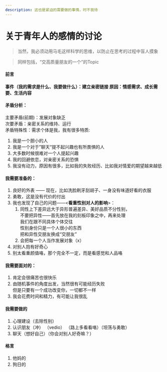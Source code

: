 ```yaml
---
description: 这也是紧迫的需要做的事情，时不我待
---
```


# 关于青年人的感情的讨论

> 当然，我必须动用马毛这样科学的思维，以防止在思考的过程中盲人摸象

> 同样包括，“交高质量朋友的一个”的Topic

#### 前言





#### **事件**（我的需求是什么、我要做什么）：建立亲密链接 原因：情感需求、成长需要、生活内容

#### **矛盾分析：**

主要矛盾(前期)：发展对象缺乏\
次要矛盾：亲密关系的维持、运行\
矛盾特殊性：需求个体是我，我有很多特质:

1. 我是一个胆小的人
2. 我是一个对于”聊天“提不起兴趣也有所畏惧的人
3. 大多数时候很难对一个人提起兴趣
4. 我的回避依恋，对亲密关系的恐惧
5. 我没有动力，原因有很多，比如我的失败经历、比如我对情爱的期望越来越低

#### 我需要准备的：

1. 良好的外表 —— 现在，比如洗脸刷牙刮胡子、一身没有味道好看的衣服
2. 勇敢，这是没有代价的付出
3. 我也发现了自己的问题——<**看重性别对人的影响**>：
   1. 同性上下差异远大于异形普遍差异、美好品质不分性别，\
      不要把异性——首先放在我的刻板印象之中，再来处理\
      我们在跟不同具体个体交往\
      性别身份只是一个人很小的东西\
      把和异性交朋友换成“交朋友”
   2. 会把每一个人当作发展对象（x）
4. 对别人抱有好奇心
5. 别太看重颜值咯，那个完全不一定，而是看感觉和人品咯

#### 我需要面对的：

1. 肯定会很痛苦也很快乐
2. 由随机事件的角度出发，当然很有可能经历失败\
   但是只要有一个成功改变你，一切都不一样
3. 我会花费时间和精力，有可能让我很乱

#### 我需要做的

1. 心理建设（去除性别）
2. 认识朋友（冲） （vedio） （路上多看看咯）（坦荡与勇敢）
3. 聊天（想好自己）（你会对别人好奇嘛？）

#### 格言

1. 他妈的
2. 狗日的







